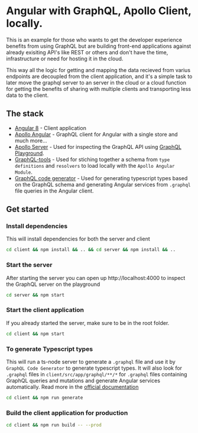 # Angular with GraphQL, Apollo Client, locally.

This is an example for those who wants to get the developer experience benefits from using GraphQL but are building front-end applications against already exisiting API's like REST or others and don't have the time, infrastructure or need for hosting it in the cloud.

This way all the logic for getting and mapping the data recieved from varius endpoints are decoupled from the client application, and it's a simple task to later move the graphql server to an server in the cloud or a cloud function for getting the benefits of sharing with multiple clients and transporting less data to the client.

## The stack

* [Angular 8](https://angular.io) - Client application
* [Apollo Angular](https://www.apollographql.com/docs/angular/) - GraphQL client for Angular with a single store and much more...
* [Apollo Server](https://www.apollographql.com/docs/apollo-server/) - Used for inspecting the GraphQL API using [GraphQL Playground](https://github.com/prisma/graphql-playground).
* [GraphQL-tools](https://www.apollographql.com/docs/graphql-tools/) - Used for stiching together a schema from `type definitions` and `resolvers` to load locally with the `Apollo Angular Module`.
* [GraphQL code generator](https://graphql-code-generator.com/) - Used for generating typescript types based on the GraphQL schema and generating Angular services from `.graphql` file queries in the Angular client.

## Get started

### Install dependencies

This will install dependencies for both the server and client
```sh
cd client && npm install && .. && cd server && npm install && ..
```

### Start the server

After starting the server you can open up http://localhost:4000 to inspect the GraphQL server on the playground

```sh
cd server && npm start
```

### Start the client application

If you already started the server, make sure to be in the root folder.

```sh
cd client && npm start
```

### To generate Typescript types

This will run a ts-node server to generate a `.graphql` file and use it by `GraphQL Code Generator` to generate typescript types. It will also look for `.graphql` files in `client/src/app/graphql/**/*` for `.graphql` files containing GraphQL queries and mutations and generate Angular services automatically. Read more in the [official documentation](https://graphql-code-generator.com/docs/plugins/typescript-apollo-angular)

```sh
cd client && npm run generate
```

### Build the client application for production

```sh
cd client && npm run build -- --prod
```